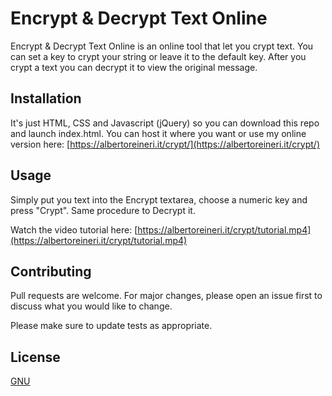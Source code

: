 # Encrypt & Decrypt Text Online

Encrypt & Decrypt Text Online is an online tool that let you crypt text.
You can set a key to crypt your string or leave it to the default key.
After you crypt a text you can decrypt it to view the original message.

## Installation

It's just HTML, CSS and Javascript (jQuery) so you can download this repo and launch index.html.
You can host it where you want or use my online version here: [https://albertoreineri.it/crypt/](https://albertoreineri.it/crypt/)

## Usage

Simply put you text into the Encrypt textarea, choose a numeric key and press "Crypt". Same procedure to Decrypt it.

Watch the video tutorial here: [https://albertoreineri.it/crypt/tutorial.mp4](https://albertoreineri.it/crypt/tutorial.mp4)

## Contributing

Pull requests are welcome. For major changes, please open an issue first
to discuss what you would like to change.

Please make sure to update tests as appropriate.

## License

[GNU](https://www.gnu.org/licenses/gpl-3.0.txt)